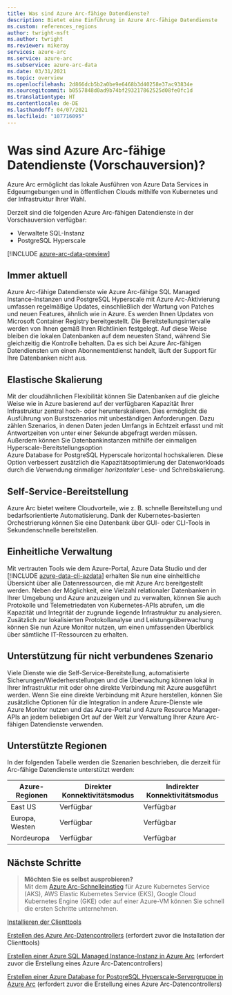 ```yaml
---
title: Was sind Azure Arc-fähige Datendienste?
description: Bietet eine Einführung in Azure Arc-fähige Datendienste
ms.custom: references_regions
author: twright-msft
ms.author: twright
ms.reviewer: mikeray
services: azure-arc
ms.service: azure-arc
ms.subservice: azure-arc-data
ms.date: 03/31/2021
ms.topic: overview
ms.openlocfilehash: 2d866dcb5b2a0be9e6468b3d40258e37ac93834e
ms.sourcegitcommit: b0557848d0ad9b74bf293217862525d08fe0fc1d
ms.translationtype: HT
ms.contentlocale: de-DE
ms.lasthandoff: 04/07/2021
ms.locfileid: "107716095"
---
```

# <a name="what-are-azure-arc-enabled-data-services-preview"></a>Was sind Azure Arc-fähige Datendienste (Vorschauversion)?

Azure Arc ermöglicht das lokale Ausführen von Azure Data Services in Edgeumgebungen und in öffentlichen Clouds mithilfe von Kubernetes und der Infrastruktur Ihrer Wahl.

Derzeit sind die folgenden Azure Arc-fähigen Datendienste in der Vorschauversion verfügbar:

- Verwaltete SQL-Instanz
- PostgreSQL Hyperscale

[!INCLUDE [azure-arc-data-preview](../../../includes/azure-arc-data-preview.md)]

## <a name="always-current"></a>Immer aktuell

Azure Arc-fähige Datendienste wie Azure Arc-fähige SQL Managed Instance-Instanzen und PostgreSQL Hyperscale mit Azure Arc-Aktivierung umfassen regelmäßige Updates, einschließlich der Wartung von Patches und neuen Features, ähnlich wie in Azure. Es werden Ihnen Updates von Microsoft Container Registry bereitgestellt. Die Bereitstellungsintervalle werden von Ihnen gemäß Ihren Richtlinien festgelegt. Auf diese Weise bleiben die lokalen Datenbanken auf dem neuesten Stand, während Sie gleichzeitig die Kontrolle behalten. Da es sich bei Azure Arc-fähigen Datendiensten um einen Abonnementdienst handelt, läuft der Support für Ihre Datenbanken nicht aus.

## <a name="elastic-scale"></a>Elastische Skalierung

Mit der cloudähnlichen Flexibilität können Sie Datenbanken auf die gleiche Weise wie in Azure basierend auf der verfügbaren Kapazität Ihrer Infrastruktur zentral hoch- oder herunterskalieren. Dies ermöglicht die Ausführung von Burstszenarios mit unbeständigen Anforderungen. Dazu zählen Szenarios, in denen Daten jeden Umfangs in Echtzeit erfasst und mit Antwortzeiten von unter einer Sekunde abgefragt werden müssen. Außerdem können Sie Datenbankinstanzen mithilfe der einmaligen Hyperscale-Bereitstellungsoption Azure Database for PostgreSQL Hyperscale horizontal hochskalieren. Diese Option verbessert zusätzlich die Kapazitätsoptimierung der Datenworkloads durch die Verwendung einmaliger *horizontaler* Lese- und Schreibskalierung.

## <a name="self-service-provisioning"></a>Self-Service-Bereitstellung

Azure Arc bietet weitere Cloudvorteile, wie z. B. schnelle Bereitstellung und bedarfsorientierte Automatisierung. Dank der Kubernetes-basierten Orchestrierung können Sie eine Datenbank über GUI- oder CLI-Tools in Sekundenschnelle bereitstellen.

## <a name="unified-management"></a>Einheitliche Verwaltung

Mit vertrauten Tools wie dem Azure-Portal, Azure Data Studio und der [!INCLUDE [azure-data-cli-azdata](../../../includes/azure-data-cli-azdata.md)] erhalten Sie nun eine einheitliche Übersicht über alle Datenressourcen, die mit Azure Arc bereitgestellt werden. Neben der Möglichkeit, eine Vielzahl relationaler Datenbanken in Ihrer Umgebung und Azure anzuzeigen und zu verwalten, können Sie auch Protokolle und Telemetriedaten von Kubernetes-APIs abrufen, um die Kapazität und Integrität der zugrunde liegende Infrastruktur zu analysieren. Zusätzlich zur lokalisierten Protokollanalyse und Leistungsüberwachung können Sie nun Azure Monitor nutzen, um einen umfassenden Überblick über sämtliche IT-Ressourcen zu erhalten.

## <a name="disconnected-scenario-support"></a>Unterstützung für nicht verbundenes Szenario

Viele Dienste wie die Self-Service-Bereitstellung, automatisierte Sicherungen/Wiederherstellungen und die Überwachung können lokal in Ihrer Infrastruktur mit oder ohne direkte Verbindung mit Azure ausgeführt werden. Wenn Sie eine direkte Verbindung mit Azure herstellen, können Sie zusätzliche Optionen für die Integration in andere Azure-Dienste wie Azure Monitor nutzen und das Azure-Portal und Azure Resource Manager-APIs an jedem beliebigen Ort auf der Welt zur Verwaltung Ihrer Azure Arc-fähigen Datendienste verwenden.

## <a name="supported-regions"></a>Unterstützte Regionen

In der folgenden Tabelle werden die Szenarien beschrieben, die derzeit für Arc-fähige Datendienste unterstützt werden:

|Azure-Regionen  |Direkter Konnektivitätsmodus  |Indirekter Konnektivitätsmodus  |
|---------|---------|---------|
|East US|Verfügbar|Verfügbar
|Europa, Westen |Verfügbar |Verfügbar
|Nordeuropa|Verfügbar|Verfügbar

## <a name="next-steps"></a>Nächste Schritte

> **Möchten Sie es selbst ausprobieren?**  
> Mit dem [Azure Arc-Schnelleinstieg](https://azurearcjumpstart.io/azure_arc_jumpstart/azure_arc_data/) für Azure Kubernetes Service (AKS), AWS Elastic Kubernetes Service (EKS), Google Cloud Kubernetes Engine (GKE) oder auf einer Azure-VM können Sie schnell die ersten Schritte unternehmen.

[Installieren der Clienttools](install-client-tools.md)

[Erstellen des Azure Arc-Datencontrollers](create-data-controller.md) (erfordert zuvor die Installation der Clienttools)

[Erstellen einer Azure SQL Managed Instance-Instanz in Azure Arc](create-sql-managed-instance.md) (erfordert zuvor die Erstellung eines Azure Arc-Datencontrollers)

[Erstellen einer Azure Database for PostgreSQL Hyperscale-Servergruppe in Azure Arc](create-postgresql-hyperscale-server-group.md) (erfordert zuvor die Erstellung eines Azure Arc-Datencontrollers)
